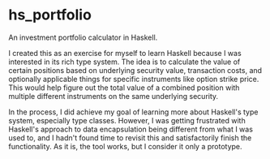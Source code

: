 hs_portfolio
============

An investment portfolio calculator in Haskell.

I created this as an exercise for myself to learn Haskell because I was
interested in its rich type system. The idea is to calculate the value of
certain positions based on underlying security value, transaction costs, and
optionally applicable things for specific instruments like option strike
price. This would help figure out the total value of a combined position with
multiple different instruments on the same underlying security.

In the process, I did achieve my goal of learning more about Haskell's type
system, especially type classes. However, I was getting frustrated with
Haskell's approach to data encapsulation being different from what I was used
to, and I hadn't found time to revisit this and satisfactorily finish the
functionality. As it is, the tool works, but I consider it only a prototype.
